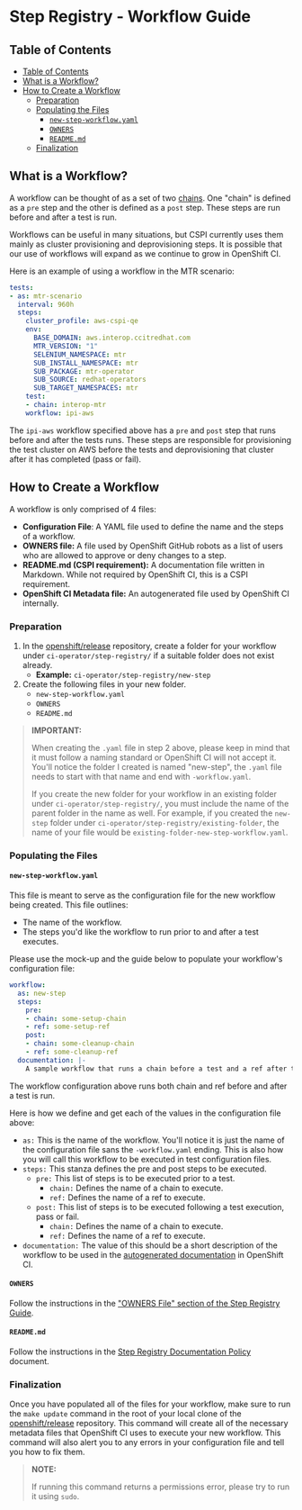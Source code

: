 # Step Registry - Workflow Guide<!-- omit from toc -->

## Table of Contents<!--omit from toc-->
- [Table of Contents](#table-of-contents)
- [What is a Workflow?](#what-is-a-workflow)
- [How to Create a Workflow](#how-to-create-a-workflow)
  - [Preparation](#preparation)
  - [Populating the Files](#populating-the-files)
    - [`new-step-workflow.yaml`](#new-step-workflowyaml)
    - [`OWNERS`](#owners)
    - [`README.md`](#readmemd)
  - [Finalization](#finalization)

## What is a Workflow?
A workflow can be thought of as a set of two [chains](Step_Registry_Chain_Guide.md). One "chain" is defined as a `pre` step and the other is defined as a `post` step. These steps are run before and after a test is run.

Workflows can be useful in many situations, but CSPI currently uses them mainly as cluster provisioning and deprovisioning steps. It is possible that our use of workflows will expand as we continue to grow in OpenShift CI.

Here is an example of using a workflow in the MTR scenario:
```yaml
tests:
- as: mtr-scenario
  interval: 960h
  steps:
    cluster_profile: aws-cspi-qe
    env:
      BASE_DOMAIN: aws.interop.ccitredhat.com
      MTR_VERSION: "1"
      SELENIUM_NAMESPACE: mtr
      SUB_INSTALL_NAMESPACE: mtr
      SUB_PACKAGE: mtr-operator
      SUB_SOURCE: redhat-operators
      SUB_TARGET_NAMESPACES: mtr
    test:
    - chain: interop-mtr
    workflow: ipi-aws
```

The `ipi-aws` workflow specified above has a `pre` and `post` step that runs before and after the tests runs. These steps are responsible for provisioning the test cluster on AWS before the tests and deprovisioning that cluster after it has completed (pass or fail).

## How to Create a Workflow
A workflow is only comprised of 4 files:

- **Configuration File**: A YAML file used to define the name and the steps of a workflow.
- **OWNERS file:** A file used by OpenShift GitHub robots as a list of users who are allowed to approve or deny changes to a step.
- **README.md (CSPI requirement):** A documentation file written in Markdown. While not required by OpenShift CI, this is a CSPI requirement.
- **OpenShift CI Metadata file:** An autogenerated file used by OpenShift CI internally.

### Preparation
1. In the [openshift/release](https://github.com/openshift/release) repository, create a folder for your workflow under `ci-operator/step-registry/` if a suitable folder does not exist already.
   - **Example:** `ci-operator/step-registry/new-step` 
2. Create the following files in your new folder.
   - `new-step-workflow.yaml`
   - `OWNERS`
   - `README.md`

> **IMPORTANT:**
>
> When creating the `.yaml` file in step 2 above, please keep in mind that it must follow a naming standard or OpenShift CI will not accept it. You'll notice the folder I created is named "new-step", the `.yaml` file needs to start with that name and end with `-workflow.yaml`.
>
> If you create the new folder for your workflow in an existing folder under `ci-operator/step-registry/`, you must include the name of the parent folder in the name as well. For example, if you created the `new-step` folder under `ci-operator/step-registry/existing-folder`, the name of your file would be `existing-folder-new-step-workflow.yaml`.

### Populating the Files

#### `new-step-workflow.yaml`
This file is meant to serve as the configuration file for the new workflow being created. This file outlines:
- The name of the workflow.
- The steps you'd like the workflow to run prior to and after a test executes.
  
Please use the mock-up and the guide below to populate your workflow's configuration file:

```yaml
workflow:
  as: new-step
  steps:
    pre:
    - chain: some-setup-chain
    - ref: some-setup-ref
    post:
    - chain: some-cleanup-chain
    - ref: some-cleanup-ref
  documentation: |-
    A sample workflow that runs a chain before a test and a ref after the test.
```

The workflow configuration above runs both chain and ref before and after a test is run.

Here is how we define and get each of the values in the configuration file above:

- `as:` This is the name of the workflow. You'll notice it is just the name of the configuration file sans the `-workflow.yaml` ending. This is also how you will call this workflow to be executed in test configuration files.
- `steps:` This stanza defines the pre and post steps to be executed.
  - `pre:` This list of steps is to be executed prior to a test.
    - `chain:` Defines the name of a chain to execute.
    - `ref:` Defines the name of a ref to execute.
  - `post:` This list of steps is to be executed following a test execution, pass or fail.
    - `chain:` Defines the name of a chain to execute.
    - `ref:` Defines the name of a ref to execute.
- `documentation:` The value of this should be a short description of the workflow to be used in the [autogenerated documentation](../../Policy/Documentation/Step_Registry_Documentation_Policy.md#automatically-generated-documentation) in OpenShift CI.

#### `OWNERS`
Follow the instructions in the ["OWNERS File" section of the Step Registry Guide](Step_Registry_Guide.md#owners-file).

#### `README.md`
Follow the instructions in the [Step Registry Documentation Policy](../../Policy/Documentation/Step_Registry_Documentation_Policy.md) document.

### Finalization
Once you have populated all of the files for your workflow, make sure to run the `make update` command in the root of your local clone of the [openshift/release](https://github.com/openshift/release) repository. This command will create all of the necessary metadata files that OpenShift CI uses to execute your new workflow. This command will also alert you to any errors in your configuration file and tell you how to fix them.

> **NOTE:**
>
> If running this command returns a permissions error, please try to run it using `sudo`.